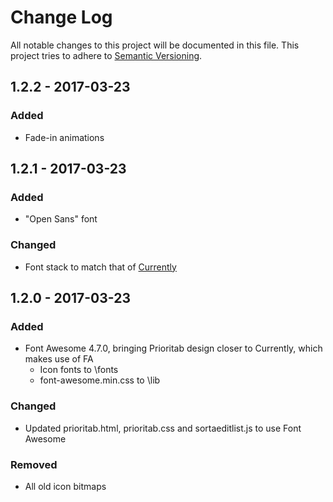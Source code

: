 # Change Log
All notable changes to this project will be documented in this file.
This project tries to adhere to [Semantic Versioning](http://semver.org/).

## 1.2.2 - 2017-03-23
### Added
- Fade-in animations

## 1.2.1 - 2017-03-23
### Added
- "Open Sans" font

### Changed
- Font stack to match that of [Currently](https://chrome.google.com/webstore/detail/currently/ojhmphdkpgbibohbnpbfiefkgieacjmh?hl=en)

## 1.2.0 - 2017-03-23
### Added
- Font Awesome 4.7.0, bringing Prioritab design closer to Currently, which makes use of FA
  - Icon fonts to \fonts
  - font-awesome.min.css to \lib

### Changed
- Updated prioritab.html, prioritab.css and sortaeditlist.js to use Font Awesome

### Removed
- All old icon bitmaps
